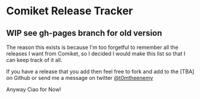 # Comiket Release Tracker

## WIP see gh-pages branch for old version

The reason this exists is because I'm too forgetful to remember all the releases I want from Comiket, so I decided I would make this list so that I can keep track of it all. 

If you have a release that you add then feel free to fork and add to the [TBA] on Github or send me a message on twitter [@t0mtheenemy](http://twitter.com/t0mtheenemy)

Anyway Ciao for Now!